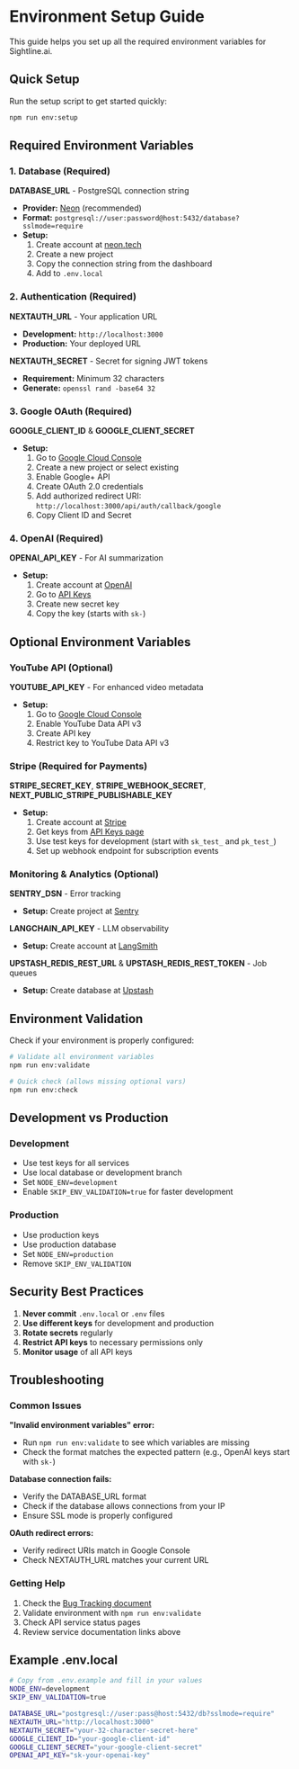 # Environment Setup Guide

This guide helps you set up all the required environment variables for Sightline.ai.

## Quick Setup

Run the setup script to get started quickly:

```bash
npm run env:setup
```

## Required Environment Variables

### 1. Database (Required)

**DATABASE_URL** - PostgreSQL connection string
- **Provider:** [Neon](https://neon.tech/) (recommended)
- **Format:** `postgresql://user:password@host:5432/database?sslmode=require`
- **Setup:**
  1. Create account at [neon.tech](https://neon.tech/)
  2. Create a new project
  3. Copy the connection string from the dashboard
  4. Add to `.env.local`

### 2. Authentication (Required)

**NEXTAUTH_URL** - Your application URL
- **Development:** `http://localhost:3000`
- **Production:** Your deployed URL

**NEXTAUTH_SECRET** - Secret for signing JWT tokens
- **Requirement:** Minimum 32 characters
- **Generate:** `openssl rand -base64 32`

### 3. Google OAuth (Required)

**GOOGLE_CLIENT_ID** & **GOOGLE_CLIENT_SECRET**
- **Setup:**
  1. Go to [Google Cloud Console](https://console.developers.google.com/)
  2. Create a new project or select existing
  3. Enable Google+ API
  4. Create OAuth 2.0 credentials
  5. Add authorized redirect URI: `http://localhost:3000/api/auth/callback/google`
  6. Copy Client ID and Secret

### 4. OpenAI (Required)

**OPENAI_API_KEY** - For AI summarization
- **Setup:**
  1. Create account at [OpenAI](https://platform.openai.com/)
  2. Go to [API Keys](https://platform.openai.com/api-keys)
  3. Create new secret key
  4. Copy the key (starts with `sk-`)

## Optional Environment Variables

### YouTube API (Optional)

**YOUTUBE_API_KEY** - For enhanced video metadata
- **Setup:**
  1. Go to [Google Cloud Console](https://console.developers.google.com/)
  2. Enable YouTube Data API v3
  3. Create API key
  4. Restrict key to YouTube Data API v3

### Stripe (Required for Payments)

**STRIPE_SECRET_KEY**, **STRIPE_WEBHOOK_SECRET**, **NEXT_PUBLIC_STRIPE_PUBLISHABLE_KEY**
- **Setup:**
  1. Create account at [Stripe](https://dashboard.stripe.com/)
  2. Get keys from [API Keys page](https://dashboard.stripe.com/apikeys)
  3. Use test keys for development (start with `sk_test_` and `pk_test_`)
  4. Set up webhook endpoint for subscription events

### Monitoring & Analytics (Optional)

**SENTRY_DSN** - Error tracking
- **Setup:** Create project at [Sentry](https://sentry.io/)

**LANGCHAIN_API_KEY** - LLM observability
- **Setup:** Create account at [LangSmith](https://smith.langchain.com/)

**UPSTASH_REDIS_REST_URL** & **UPSTASH_REDIS_REST_TOKEN** - Job queues
- **Setup:** Create database at [Upstash](https://upstash.com/)

## Environment Validation

Check if your environment is properly configured:

```bash
# Validate all environment variables
npm run env:validate

# Quick check (allows missing optional vars)
npm run env:check
```

## Development vs Production

### Development
- Use test keys for all services
- Use local database or development branch
- Set `NODE_ENV=development`
- Enable `SKIP_ENV_VALIDATION=true` for faster development

### Production
- Use production keys
- Use production database
- Set `NODE_ENV=production`
- Remove `SKIP_ENV_VALIDATION`

## Security Best Practices

1. **Never commit** `.env.local` or `.env` files
2. **Use different keys** for development and production
3. **Rotate secrets** regularly
4. **Restrict API keys** to necessary permissions only
5. **Monitor usage** of all API keys

## Troubleshooting

### Common Issues

**"Invalid environment variables" error:**
- Run `npm run env:validate` to see which variables are missing
- Check the format matches the expected pattern (e.g., OpenAI keys start with `sk-`)

**Database connection fails:**
- Verify the DATABASE_URL format
- Check if the database allows connections from your IP
- Ensure SSL mode is properly configured

**OAuth redirect errors:**
- Verify redirect URIs match in Google Console
- Check NEXTAUTH_URL matches your current URL

### Getting Help

1. Check the [Bug Tracking document](./Docs/Bug_tracking.md)
2. Validate environment with `npm run env:validate`
3. Check API service status pages
4. Review service documentation links above

## Example .env.local

```bash
# Copy from .env.example and fill in your values
NODE_ENV=development
SKIP_ENV_VALIDATION=true

DATABASE_URL="postgresql://user:pass@host:5432/db?sslmode=require"
NEXTAUTH_URL="http://localhost:3000"
NEXTAUTH_SECRET="your-32-character-secret-here"
GOOGLE_CLIENT_ID="your-google-client-id"
GOOGLE_CLIENT_SECRET="your-google-client-secret"
OPENAI_API_KEY="sk-your-openai-key"
```